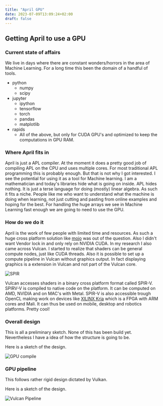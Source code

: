 ```yaml
---
title: "April GPU"
date: 2023-07-09T13:09:24+02:00
draft: false
---
```


## Getting April to use a GPU

### Current state of affairs

We live in days where there are constant wonders/horrors in the area of Machine Learning. 
For a long time this been the domain of a handful of tools.

- python
  - numpy
  - scipy
- jupyter
  - ipython
  - tensorflow
  - torch
  - pandas
  - matplotlib
- rapids
  * All of the above, but only for CUDA GPU's and optimized to keep the computations in GPU RAM.

### Where April fits in

April is just a APL compiler. At the moment it does a pretty good job of compiling APL on
the CPU and uses multiple cores. For most traditional APL programming this is probably
enough. But that is not why I got interested. I see the potential for using it as a tool
for Machine learning. I am a mathematician and today's libraries hide what is going on
inside. APL hides nothing. It is just a terse language for doing (mostly) linear
algebra. As such it fits a niche. People like me who want to understand what the machine is
doing when learning, not just cutting and pasting from online examples and hoping for the
best. For handling the huge arrays we see in Machine Learning fast enough we are going to
need to use the GPU.


### How do we do it

April is the work of few people with limited time and resources. As such a huge cross
platform solution like [mojo](https://www.modular.com/mojo) was out of the question.
Also I didn't want Vendor lock in and only rely on NVIDIA CUDA. In my research I also came
across Vulcan. I started to realize that shaders can be general compute nodes, just like
CUDA threads. Also it is possible to set up a compute pipeline in Vulcan without graphics
output. In fact displaying graphics is a extension in Vulcan and not part of the Vulcan
core. 

![SPIR](/images/spir.jpg)

Vulcan accesses shaders in a binary cross platform format called SPIR-V.
SPIRV-V is compiled to native code on the platform. It can be computed on AMD, NVIDIA and
on MAC's with Metal. SPIR-V is also accessible trough OpenCL making work on devices like
[XILINX Kria](https://www.xilinx.com/products/som/kria.html) which is a FPGA with ARM
cores and Mali. It can thus be used on mobile, desktop and robotics platforms.
Pretty cool!

### Overall design

This is all a preliminary sketch. None of this has been build yet. Nevertheless I have a
idea of how the structure is going to be.

Here is a sketch of the design.

![GPU compile](/images/april-gpu.svg)


### GPU pipeline

This follows rather rigid design dictated by Vulkan.

Here is a sketch of the design.

![Vulcan Pipeline](/images/april-vulkan.svg)
